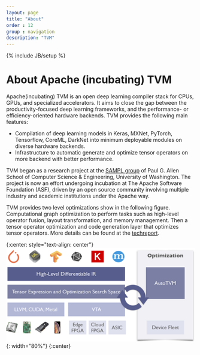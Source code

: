 ```yaml
---
layout: page
title: "About"
order : 12
group : navigation
description: "TVM"
---
```

{% include JB/setup %}

# About Apache (incubating) TVM


Apache(incubating) TVM is an open deep learning compiler stack for CPUs, GPUs, and specialized accelerators. It aims to close the gap between the productivity-focused deep learning frameworks,
and the performance- or efficiency-oriented hardware backends. TVM provides the following main features:

- Compilation of deep learning models in Keras, MXNet, PyTorch, Tensorflow, CoreML, DarkNet into minimum deployable modules on diverse hardware backends.
- Infrastructure to automatic generate and optimize tensor operators
  on more backend with better performance.

TVM began as a research project at the [SAMPL group](https://sampl.cs.washington.edu/) of
Paul G. Allen School of Computer Science & Engineering, University of Washington.
The project is now an effort undergoing incubation at The Apache Software Foundation (ASF),
driven by an open source community involving multiple industry and academic institutions
under the Apache way.

TVM provides two level optimizations show in the following figure.
Computational graph optimization to perform tasks such as high-level operator fusion, layout transformation, and memory management.
Then a tensor operator optimization and code generation layer that optimizes tensor operators. More details can be found at the [techreport](https://arxiv.org/abs/1802.04799).

{:center: style="text-align: center"}
![image](/images/main/tvm-stack.png){: width="80%"}
{:center}
